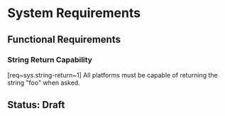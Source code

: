 # System Requirements

## Functional Requirements

### String Return Capability
[req~sys.string-return~1]
All platforms must be capable of returning the string "foo" when asked.

## Status: Draft 